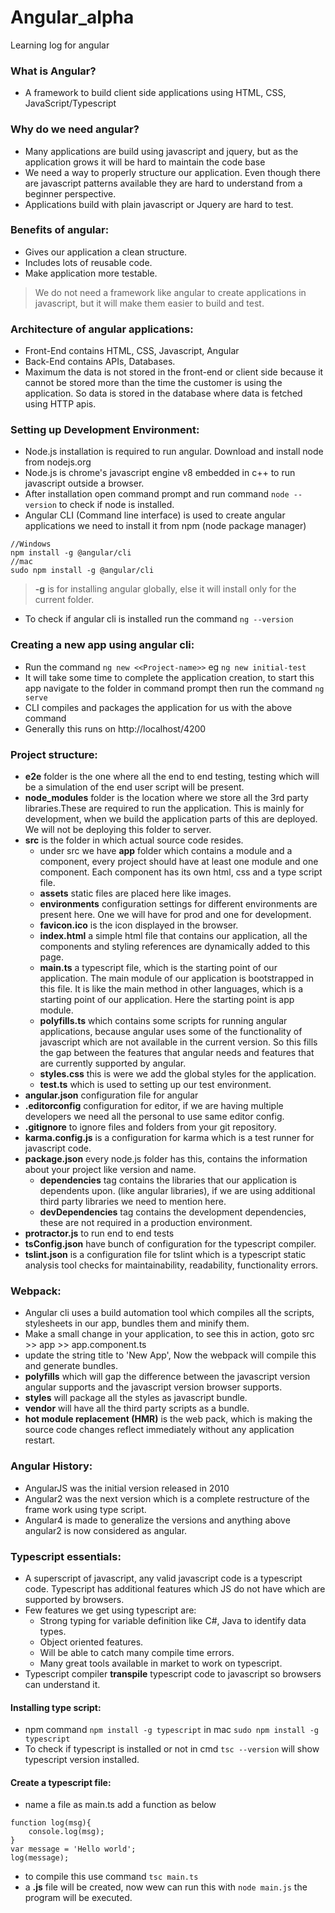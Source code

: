 # Angular_alpha
Learning log for angular

### What is Angular?
- A framework to build client side applications using HTML, CSS, JavaScript/Typescript
### Why do we need angular?
- Many applications are build using javascript and jquery, but as the application grows it will be hard to maintain the code base
- We need a way to properly structure our application. Even though there are javascript patterns available they are hard to understand from a beginner perspective.
- Applications build with plain javascript or Jquery are hard to test.
### Benefits of angular:
- Gives our application a clean structure.
- Includes lots of reusable code.
- Make application more testable.

 > We do not need a framework like angular to create applications in javascript, but it will make them easier to build and test.
 ### Architecture of angular applications:
 - Front-End contains HTML, CSS, Javascript, Angular
 - Back-End contains APIs, Databases.
 - Maximum the data is not stored in the front-end or client side because it cannot be stored more than the time the customer is using the application. So data is stored in the database where data is fetched using HTTP apis.
 ### Setting up Development Environment:
 - Node.js installation is required to run angular. Download and install node from nodejs.org
 - Node.js is chrome's javascript engine v8 embedded in c++ to run javascript outside a browser.
 - After installation open command prompt and run command ``` node --version ``` to check if node is installed.
 - Angular CLI (Command line interface) is used to create angular applications we need to install it from npm (node package manager)

 ```
 //Windows
 npm install -g @angular/cli
 //mac
 sudo npm install -g @angular/cli
 ```
> **-g** is for installing angular globally, else it will install only for the current folder.
- To check if angular cli is installed run the command ``` ng --version ```
### Creating a new app using angular cli:
- Run the command ``` ng new <<Project-name>> ``` eg ``` ng new initial-test ```
- It will take some time to complete the application creation, to start this app navigate to the folder in command prompt then run the command ``` ng serve ```
- CLI compiles and packages the application for us with the above command
- Generally this runs on http://localhost/4200
### Project structure:
- **e2e** folder is the one where all the end to end testing, testing which will be a simulation of the end user script will be present.
- **node_modules** folder is the location where we store all the 3rd party libraries.These are required to run the application. This is  mainly for development, when we build the application parts of this are deployed. We will not be deploying this folder to server.
- **src** is the folder in which actual source code resides.
    - under src we have **app** folder which contains a module and a component, every project should have at least one module and one component. Each component has its own html, css and a type script file.
    - **assets** static files are placed here like images.
    - **environments** configuration settings for different environments are present here. One we will have for prod and one for development.
    - **favicon.ico** is the icon displayed in the browser.
    - **index.html** a simple html file that contains our application, all the components and styling references are dynamically added to this page.
    - **main.ts** a typescript file, which is the starting point of our application. The main module of our application is bootstrapped in this file. It is like the main method in other languages, which is a starting point of our application. Here the starting point is app module.
    - **polyfills.ts** which contains some scripts for running angular applications, because angular uses some of the functionality of javascript which are not available in the current version. So this fills the gap between the features that angular needs and features that are currently supported by angular.
    - **styles.css** this is were we add the global styles for the application.
    - **test.ts** which is used to setting up our test environment.
- **angular.json** configuration file for angular
- **.editorconfig** configuration for editor, if we are having multiple developers we need all the personal to use same editor config.
- **.gitignore** to ignore files and folders from your git repository.
- **karma.config.js** is a configuration for karma which is a test runner for javascript code.
- **package.json** every node.js folder has this, contains the information about your project like version and name.
    - __dependencies__ tag contains the libraries that our application is dependents upon. (like angular libraries), if we are using additional third party libraries we need to mention here.
    - __devDependencies__ tag contains the development dependencies, these are not required in a production environment.
- **protractor.js** to run end to end tests
- **tsConfig.json** have bunch of configuration for the typescript compiler.
- **tslint.json** is a configuration file for tslint which is a typescript static analysis tool checks for maintainability, readability, functionality errors.

### Webpack:
- Angular cli uses a build automation tool which compiles all the scripts, stylesheets in our app, bundles them and minify them.
- Make a small change in your application, to see this in action, goto src >> app >> app.component.ts
- update the string title to 'New App', Now the webpack will compile this and generate bundles.
- **polyfills** which will gap the difference between the javascript version angular supports and the javascript version browser supports.
- **styles** will package all the styles as javascript bundle.
- **vendor** will have all the third party scripts as a bundle.
- **hot module replacement (HMR)** is the web pack, which is making the source code changes reflect immediately without any application restart.

### Angular History:
- AngularJS was the initial version released in 2010
- Angular2 was the next version which is a complete restructure of the frame work using type script.
- Angular4 is made to generalize the versions and anything above angular2 is now considered as angular.

### Typescript essentials:
- A superscript of javascript, any valid javascript code is a typescript code. Typescript has additional features which JS do not have which are supported by browsers.
- Few features we get using typescript are:
    - Strong typing for variable definition like C#, Java to identify data types.
    - Object oriented features.
    - Will be able to catch many compile time errors.
    - Many great tools available in market to work on typescript.
- Typescript compiler **transpile** typescript code to javascript so browsers can understand it.

#### Installing type script:
- npm command ``` npm install -g typescript ``` in mac ``` sudo npm install -g typescript ```
- To check if typescript is installed or not in cmd ``` tsc --version ``` will show typescript version installed.
#### Create a typescript file:
- name a file as main.ts add a function as below
```
function log(msg){
    console.log(msg);
}
var message = 'Hello world';
log(message);
```
- to compile this use command ``` tsc main.ts ```
- a **.js** file will be created, now wew can run this with ``` node main.js ``` the program will be executed.